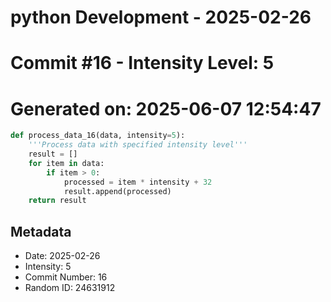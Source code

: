 ﻿# python Development - 2025-02-26
# Commit #16 - Intensity Level: 5
# Generated on: 2025-06-07 12:54:47
```python
def process_data_16(data, intensity=5):
    '''Process data with specified intensity level'''
    result = []
    for item in data:
        if item > 0:
            processed = item * intensity + 32
            result.append(processed)
    return result
```
## Metadata
- Date: 2025-02-26
- Intensity: 5
- Commit Number: 16
- Random ID: 24631912
